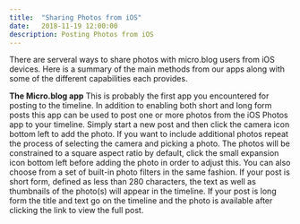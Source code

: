 ```yaml
---
title:  "Sharing Photos from iOS"
date:   2018-11-19 12:00:00
description: Posting Photos from iOS
---
```


There are serveral ways to share photos with micro.blog users from iOS devices. Here is a summary of the main methods from our apps along with some of the different capabilities each provides.

**The Micro.blog app** This is probably the first app you encountered for posting to the timeline. In addition to enabling both short and long form posts this app can be used to post one or more photos from the iOS Photos app to your timeline. Simply start a new post and then click the camera icon bottom left to add the photo. If you want to include additional photos repeat the process of selecting the camera and picking a photo. The photos will be constrained to a square aspect ratio by default, click the small expansion icon bottom left before adding the photo in order to adjust this. You can also choose from a set of built-in photo filters in the same fashion. If your post is short form, defined as less than 280 characters, the text as well as thumbnails of the photo(s) will appear in the timeline. If your post is long form the title and text go on the timeline and the photo is available after clicking the link to view the full post.
